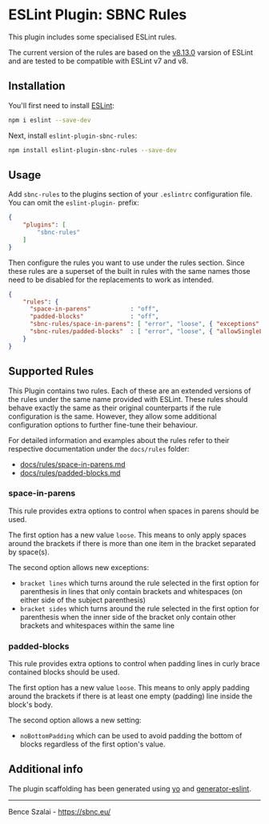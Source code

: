 # ESLint Plugin: SBNC Rules

This plugin includes some specialised ESLint rules.

The current version of the rules are based on the [v8.13.0](https://github.com/eslint/eslint/releases/tag/v8.13.0) varsion of ESLint and are tested to be compatible with ESLint v7 and v8.

## Installation

You'll first need to install [ESLint](https://eslint.org/):

```sh
npm i eslint --save-dev
```

Next, install `eslint-plugin-sbnc-rules`:

```sh
npm install eslint-plugin-sbnc-rules --save-dev
```

## Usage

Add `sbnc-rules` to the plugins section of your `.eslintrc` configuration file. You can omit the `eslint-plugin-` prefix:

```json
{
    "plugins": [
        "sbnc-rules"
    ]
}
```


Then configure the rules you want to use under the rules section. Since these rules are a superset of the built in rules with the same names those need to be disabled for the replacements to work as intended.

```json
{
    "rules": {
      "space-in-parens"           : "off",
      "padded-blocks"             : "off",
      "sbnc-rules/space-in-parens": [ "error", "loose", { "exceptions": ["bracket sides"] } ],
      "sbnc-rules/padded-blocks"  : [ "error", "loose", { "allowSingleLineBlocks": true, "noBottomPadding": true } ]
    }
}
```

## Supported Rules

This Plugin contains two rules. Each of these are an extended versions of the rules under the same name provided with ESLint. These rules should behave exactly the same as their original counterparts if the rule configuration is the same. However, they allow some additional configuration options to further fine-tune their behaviour.

For detailed information and examples about the rules refer to their respective documentation under the `docs/rules` folder:
* [docs/rules/space-in-parens.md](https://github.com/BenceSzalai/eslint-plugin-sbnc-rules/blob/main/docs/rules/space-in-parens.md)
* [docs/rules/padded-blocks.md](https://github.com/BenceSzalai/eslint-plugin-sbnc-rules/blob/main/docs/rules/padded-blocks.md)

### space-in-parens

This rule provides extra options to control when spaces in parens should be used.

The first option has a new value `loose`. This means to only apply spaces around the brackets if there is more than one item in the bracket separated by space(s).

The second option allows new exceptions:
 * `bracket lines` which turns around the rule selected in the first option for parenthesis in lines that only contain brackets and whitespaces (on either side of the subject parenthesis)
 * `bracket sides` which turns around the rule selected in the first option for parenthesis when the inner side of the bracket only contain other brackets and whitespaces within the same line

### padded-blocks

This rule provides extra options to control when padding lines in curly brace contained blocks should be used.

The first option has a new value `loose`. This means to only apply padding around the brackets if there is at least one empty (padding) line inside the block's body.

The second option allows a new setting:
* `noBottomPadding` which can be used to avoid padding the bottom of blocks regardless of the first option's value. 

## Additional info

The plugin scaffolding has been generated using [yo](https://www.npmjs.com/package/yo) and [generator-eslint](https://www.npmjs.com/package/generator-eslint).

***

Bence Szalai - https://sbnc.eu/
